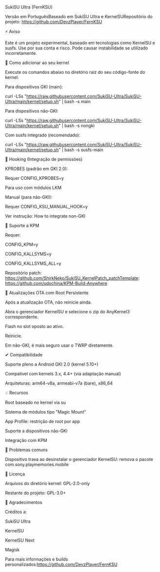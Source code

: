 SukiSU Ultra (FernKSU)

Versão em PortuguêsBaseado em SukiSU Ultra e KernelSURepositório do projeto: https://github.com/DevzPlayer/FernKSU

⚡ Aviso

Este é um projeto experimental, baseado em tecnologias como KernelSU e susfs.
Use por sua conta e risco. Pode causar instabilidade se utilizado incorretamente.

📁 Como adicionar ao seu kernel

Execute os comandos abaixo no diretório raiz do seu código-fonte do kernel:

Para dispositivos GKI (main):

curl -LSs "https://raw.githubusercontent.com/SukiSU-Ultra/SukiSU-Ultra/main/kernel/setup.sh" | bash -s main

Para dispositivos não-GKI:

curl -LSs "https://raw.githubusercontent.com/SukiSU-Ultra/SukiSU-Ultra/main/kernel/setup.sh" | bash -s nongki

Com susfs integrado (recomendado):

curl -LSs "https://raw.githubusercontent.com/SukiSU-Ultra/SukiSU-Ultra/main/kernel/setup.sh" | bash -s susfs-main

🚧 Hooking (Integração de permissões)

KPROBES (padrão em GKI 2.0):

Requer CONFIG_KPROBES=y

Para uso com módulos LKM

Manual (para não-GKI):

Requer CONFIG_KSU_MANUAL_HOOK=y

Ver instrução: How to integrate non-GKI

🚀 Suporte a KPM

Requer:

CONFIG_KPM=y

CONFIG_KALLSYMS=y

CONFIG_KALLSYMS_ALL=y

Repositório patch: https://github.com/ShirkNeko/SukiSU_KernelPatch_patchTemplate: https://github.com/udochina/KPM-Build-Anywhere

📢 Atualizações OTA com Root Persistente

Após a atualização OTA, não reinicie ainda.

Abra o gerenciador KernelSU e selecione o zip do AnyKernel3 correspondente.

Flash no slot oposto ao ativo.

Reinicie.

Em não-GKI, é mais seguro usar o TWRP diretamente.

✔ Compatibilidade

Suporte pleno a Android GKI 2.0 (kernel 5.10+)

Compatível com kernels 3.x, 4.4+ (via adaptação manual)

Arquiteturas: arm64-v8a, armeabi-v7a (bare), x86_64

💡 Recursos

Root baseado no kernel via su

Sistema de módulos tipo "Magic Mount"

App Profile: restrição de root por app

Suporte a dispositivos não-GKI

Integração com KPM

🚫 Problemas comuns

Dispositivo trava ao desinstalar o gerenciador KernelSU: remova o pacote com.sony.playmemories.mobile

📄 Licença

Arquivos do diretório kernel: GPL-2.0-only

Restante do projeto: GPL-3.0+

👏 Agradecimentos

Créditos a:

SukiSU Ultra

KernelSU

KernelSU Next

Magisk

Para mais informações e builds personalizados:https://github.com/DevzPlayer/FernKSU

